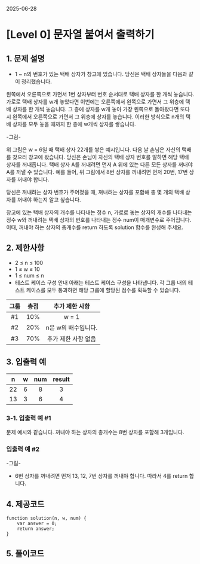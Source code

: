 2025-06-28

# [Level 0] 문자열 붙여서 출력하기

## 1. 문제 설명

- 1 ~ n의 번호가 있는 택배 상자가 창고에 있습니다. 당신은 택배 상자들을 다음과 같이 정리했습니다.

왼쪽에서 오른쪽으로 가면서 1번 상자부터 번호 순서대로 택배 상자를 한 개씩 놓습니다. 가로로 택배 상자를 w개 놓았다면 이번에는 오른쪽에서 왼쪽으로 가면서 그 위층에 택배 상자를 한 개씩 놓습니다. 그 층에 상자를 w개 놓아 가장 왼쪽으로 돌아왔다면 또다시 왼쪽에서 오른쪽으로 가면서 그 위층에 상자를 놓습니다. 이러한 방식으로 n개의 택배 상자를 모두 놓을 때까지 한 층에 w개씩 상자를 쌓습니다.

-그림-

위 그림은 w = 6일 때 택배 상자 22개를 쌓은 예시입니다.
다음 날 손님은 자신의 택배를 찾으러 창고에 왔습니다. 당신은 손님이 자신의 택배 상자 번호를 말하면 해당 택배 상자를 꺼내줍니다. 택배 상자 A를 꺼내려면 먼저 A 위에 있는 다른 모든 상자를 꺼내야 A를 꺼낼 수 있습니다. 예를 들어, 위 그림에서 8번 상자를 꺼내려면 먼저 20번, 17번 상자를 꺼내야 합니다.

당신은 꺼내려는 상자 번호가 주어졌을 때, 꺼내려는 상자를 포함해 총 몇 개의 택배 상자를 꺼내야 하는지 알고 싶습니다.

창고에 있는 택배 상자의 개수를 나타내는 정수 n, 가로로 놓는 상자의 개수를 나타내는 정수 w와 꺼내려는 택배 상자의 번호를 나타내는 정수 num이 매개변수로 주어집니다. 이때, 꺼내야 하는 상자의 총개수를 return 하도록 solution 함수를 완성해 주세요.

## 2. 제한사항

- 2 ≤ n ≤ 100
- 1 ≤ w ≤ 10
- 1 ≤ num ≤ n
- 테스트 케이스 구성 안내
아래는 테스트 케이스 구성을 나타냅니다. 각 그룹 내의 테스트 케이스를 모두 통과하면 해당 그룹에 할당된 점수를 획득할 수 있습니다.

| 그룹 |	총점 |	추가 제한 사항 |
|:-----:|:-----:|:------------:|
| #1 |	10% |	w = 1 |
|#2 |	20% |	n은 w의 배수입니다. |
|#3	| 70% |	추가 제한 사항 없음 |

## 3. 입출력 예

| n   | w | num   | result   |
|:--:|:--:|:-----:|:---------:|
| 22 | 6  | 8     | 3         |
| 13 | 3  | 6     | 4         |

### 3-1. 입출력 예 #1
문제 예시와 같습니다. 꺼내야 하는 상자의 총개수는 8번 상자를 포함해 3개입니다.

### 입출력 예 #2
-그림-

- 6번 상자를 꺼내려면 먼저 13, 12, 7번 상자를 꺼내야 합니다.
  따라서 4를 return 합니다.

## 4. 제공코드

```shell
function solution(n, w, num) {
    var answer = 0;
    return answer;
}
```

## 5. 풀이코드

```shell

```
